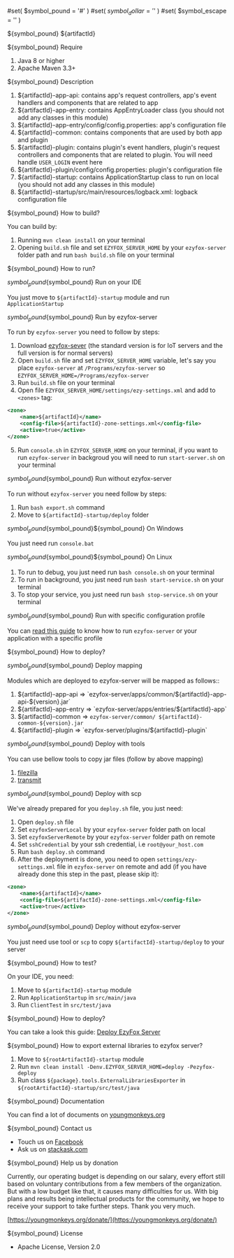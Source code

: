 #set( $symbol_pound = '#' )
#set( $symbol_dollar = '$' )
#set( $symbol_escape = '\' )

${symbol_pound} ${artifactId}

${symbol_pound} Require

1. Java 8 or higher
2. Apache Maven 3.3+

${symbol_pound} Description

1. ${artifactId}-app-api: contains app's request controllers, app's event handlers and components that are related to
   app
2. ${artifactId}-app-entry: contains AppEntryLoader class (you should not add any classes in this module)
3. ${artifactId}-app-entry/config/config.properties: app's configuration file
4. ${artifactId}-common: contains components that are used by both app and plugin
5. ${artifactId}-plugin: contains plugin's event handlers, plugin's request controllers and components that are related
   to plugin. You will need handle `USER_LOGIN` event here
6. ${artifactId}-plugin/config/config.properties: plugin's configuration file
7. ${artifactId}-startup: contains ApplicationStartup class to run on local (you should not add any classes in this
   module)
8. ${artifactId}-startup/src/main/resources/logback.xml: logback configuration file

${symbol_pound} How to build?

You can build by:

1. Running `mvn clean install` on your terminal
2. Opening `build.sh` file and set `EZYFOX_SERVER_HOME` by your `ezyfox-server` folder path and run `bash build.sh` file
   on your terminal

${symbol_pound} How to run?

${symbol_pound}${symbol_pound} Run on your IDE

You just move to `${artifactId}-startup` module and run `ApplicationStartup`

${symbol_pound}${symbol_pound} Run by ezyfox-server

To run by `ezyfox-server` you need to follow by steps:

1. Download [ezyfox-sever](https://youngmonkeys.org/download) (the standard version is for IoT servers and the full version
   is for normal servers)
2. Open `build.sh` file and set `EZYFOX_SERVER_HOME` variable, let's say you place `ezyfox-server`
   at `/Programs/ezyfox-server` so `EZYFOX_SERVER_HOME=/Programs/ezyfox-server`
3. Run `build.sh` file on your terminal
4. Open file `EZYFOX_SERVER_HOME/settings/ezy-settings.xml` and add to `<zones>` tag:

```xml
<zone>
	<name>${artifactId}</name>
	<config-file>${artifactId}-zone-settings.xml</config-file>
	<active>true</active>
</zone>
```

5. Run `console.sh` in `EZYFOX_SERVER_HOME` on your terminal, if you want to run `ezyfox-server` in backgroud you will
   need to run `start-server.sh` on your terminal

${symbol_pound}${symbol_pound} Run without ezyfox-server

To run without `ezyfox-server` you need follow by steps:

1. Run `bash export.sh` command
2. Move to `${artifactId}-startup/deploy` folder

${symbol_pound}${symbol_pound}${symbol_pound} On Windows

You just need run `console.bat`

${symbol_pound}${symbol_pound}${symbol_pound} On Linux

1. To run to debug, you just need run `bash console.sh` on your terminal
2. To run in background, you just need run `bash start-service.sh` on your terminal
3. To stop your service, you just need run `bash stop-service.sh` on your terminal

${symbol_pound}${symbol_pound} Run with specific configuration profile

You can [read this guide](https://youngmonkeys.org/ezyfox-server-project-configuration/) to know how to
run `ezyfox-server` or your application with a specific profile

${symbol_pound} How to deploy?

${symbol_pound}${symbol_pound} Deploy mapping

Modules which are deployed to ezyfox-server will be mapped as follows::

1. ${artifactId}-app-api => `ezyfox-server/apps/common/${artifactId}-app-api-${version}.jar`
2. ${artifactId}-app-entry => `ezyfox-server/apps/entries/${artifactId}-app`
3. ${artifactId}-common => `ezyfox-server/common/ ${artifactId}-common-${version}.jar`
4. ${artifactId}-plugin => `ezyfox-server/plugins/${artifactId}-plugin`

${symbol_pound}${symbol_pound} Deploy with tools

You can use bellow tools to copy jar files (follow by above mapping)

1. [filezilla](https://filezilla-project.org/)
2. [transmit](https://panic.com/transmit/)

${symbol_pound}${symbol_pound} Deploy with scp

We've already prepared for you `deploy.sh` file, you just need:

1. Open `deploy.sh` file
2. Set `ezyfoxServerLocal` by your `ezyfox-server` folder path on local
3. Set `ezyfoxServerRemote` by your `ezyfox-server` folder path on remote
4. Set `sshCredential` by your ssh credential, i.e `root@your_host.com`
5. Run `bash deploy.sh` command
6. After the deployment is done, you need to open `settings/ezy-settings.xml` file in `ezyfox-server` on remote and
   add (if you have already done this step in the past, please skip it):

```xml
<zone>
	<name>${artifactId}</name>
	<config-file>${artifactId}-zone-settings.xml</config-file>
	<active>true</active>
</zone>
```

${symbol_pound}${symbol_pound} Deploy without ezyfox-server

You just need use tool or `scp` to copy `${artifactId}-startup/deploy` to your server

${symbol_pound} How to test?

On your IDE, you need:

1. Move to `${artifactId}-startup` module
2. Run `ApplicationStartup` in `src/main/java`
3. Run `ClientTest` in `src/test/java`

${symbol_pound} How to deploy?

You can take a look this guide: [Deploy EzyFox Server](https://youngmonkeys.org/deploy-ezyfox-server/)

${symbol_pound} How to export external libraries to ezyfox server?

1. Move to `${rootArtifactId}-startup` module 
2. Run `mvn clean install -Denv.EZYFOX_SERVER_HOME=deploy -Pezyfox-deploy`
3. Run class `${package}.tools.ExternalLibrariesExporter` in `${rootArtifactId}-startup/src/test/java`

${symbol_pound} Documentation

You can find a lot of documents on [youngmonkeys.org](https://youngmonkeys.org/ezyfox-sever/)

${symbol_pound} Contact us

- Touch us on [Facebook](https://www.facebook.com/youngmonkeys.org)
- Ask us on [stackask.com](https://stackask.com)

${symbol_pound} Help us by donation

Currently, our operating budget is depending on our salary, every effort still based on voluntary contributions from a
few members of the organization. But with a low budget like that, it causes many difficulties for us. With big plans and
results being intellectual products for the community, we hope to receive your support to take further steps. Thank you
very much.

[https://youngmonkeys.org/donate/](https://youngmonkeys.org/donate/)

${symbol_pound} License

- Apache License, Version 2.0
